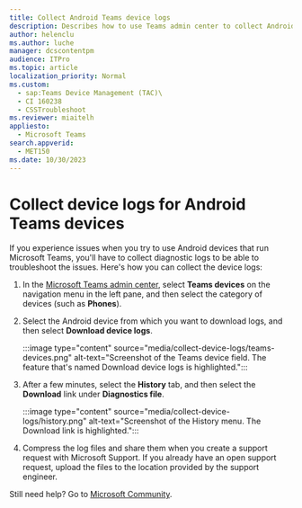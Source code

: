 ```yaml
---
title: Collect Android Teams device logs
description: Describes how to use Teams admin center to collect Android device logs that run Teams.
author: helenclu
ms.author: luche
manager: dcscontentpm
audience: ITPro
ms.topic: article
localization_priority: Normal
ms.custom: 
  - sap:Teams Device Management (TAC)\
  - CI 160238
  - CSSTroubleshoot
ms.reviewer: miaitelh
appliesto: 
  - Microsoft Teams
search.appverid: 
  - MET150
ms.date: 10/30/2023
---
```

# Collect device logs for Android Teams devices

If you experience issues when you try to use Android devices that run Microsoft Teams, you'll have to collect diagnostic logs to be able to troubleshoot the issues. Here's how you can collect the device logs:

1. In the [Microsoft Teams admin center](https://admin.teams.microsoft.com/), select **Teams devices** on the navigation menu in the left pane, and then select the category of devices (such as **Phones**).
2. Select the Android device from which you want to download logs, and then select **Download device logs**.

   :::image type="content" source="media/collect-device-logs/teams-devices.png" alt-text="Screenshot of the Teams device field. The feature that's named Download device logs is highlighted.":::

3. After a few minutes, select the **History** tab, and then select the **Download** link under **Diagnostics file**.

   :::image type="content" source="media/collect-device-logs/history.png" alt-text="Screenshot of the History menu. The Download link is highlighted.":::

4. Compress the log files and share them when you create a support request with Microsoft Support. If you already have an open support request, upload the files to the location provided by the support engineer.

Still need help? Go to [Microsoft Community](https://answers.microsoft.com/).
